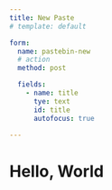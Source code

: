 ```yaml
---
title: New Paste
# template: default

form:
  name: pastebin-new
  # action
  method: post

  fields:
    - name: title
      tye: text
      id: title
      autofocus: true

---
```


# Hello, World